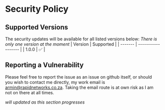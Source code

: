 # Security Policy

## Supported Versions

The security updates will be available for all listed versions below:
_There is only one version at the moment_
| Version | Supported          |
| ------- | ------------------ |
| 1.0.0   | :white_check_mark: |


## Reporting a Vulnerability

Please feel free to report the issue as an issue on github itself, or should you wish to contact me directly, my work email is armin@rapidnetworks.co.za.
Taking the email route is at own risk as I am not on there at all times.

_will updated as this section progresses_
